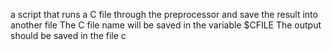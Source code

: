 a script that runs a C file through the preprocessor and save the result into another file The C file name will be saved in the variable $CFILE The output should be saved in the file c
